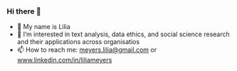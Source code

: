 ### Hi there 👋

- 🌱  My name is Lilia
- 💬  I’m interested in text analysis, data ethics, and social science research and their applications across organisatios
- 📫  How to reach me: meyers.lilia@gmail.com or www.linkedin.com/in/liliameyers
<!--
**liliameyers/liliameyers** is a ✨ _special_ ✨ repository because its `README.md` (this file) appears on your GitHub profile.
-->
